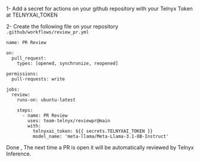 1- Add a secret for actions on your github repository with your Telnyx Token at TELNYXAI_TOKEN

2- Create the following file on your repository `.github/workflows/review_pr.yml`

```
name: PR Review

on:
  pull_request:
    types: [opened, synchronize, reopened]

permissions:
  pull-requests: write

jobs:
  review:
    runs-on: ubuntu-latest

    steps:
      - name: PR Review
        uses: team-telnyx/reviewpr@main
        with:
          telnyxai_token: ${{ secrets.TELNYXAI_TOKEN }}
          model_name: 'meta-llama/Meta-Llama-3.1-8B-Instruct'
```

Done , The next time a PR is open it will be automatically reviewed by Telnyx Inference.
